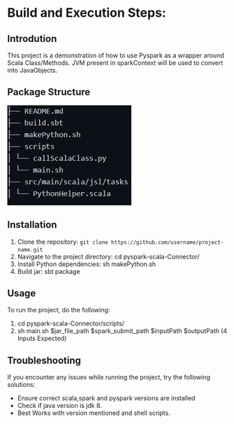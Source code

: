 # Build and Execution Steps:

## Introdution

This project is a demonstration of how to use Pyspark as a wrapper around Scala Class/Methods. 
JVM present in sparkContext will be used to convert into JavaObjects.

## Package Structure

![image](https://github.com/nogifeet/pyspark-scala-Connector/blob/main/dir.jpg)

## Installation

1. Clone the repository: `git clone https://github.com/username/project-name.git`
2. Navigate to the project directory: cd pyspark-scala-Connector/
3. Install Python dependencies: sh makePython.sh
4. Build jar: sbt package

## Usage

To run the project, do the following:
1. cd pyspark-scala-Connector/scripts/
2. sh main.sh $jar_file_path $spark_submit_path $inputPath $outputPath (4 Inputs Expected)

## Troubleshooting

If you encounter any issues while running the project, try the following solutions:

- Ensure correct scala,spark and pyspark versions are installed
- Check if java version is jdk 8.
- Best Works with version mentioned and shell scripts.
